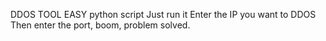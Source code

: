 DDOS TOOL
EASY python script
Just run it
Enter the IP you want to DDOS
Then enter the port, boom, problem solved.

